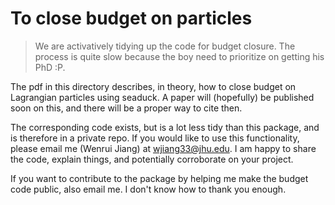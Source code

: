 # To close budget on particles

> We are activatively tidying up the code for budget closure. The process is quite slow because the boy need to prioritize on getting his PhD :P. 

The pdf in this directory describes, in theory, how to close budget on Lagrangian particles using seaduck. A paper will (hopefully) be published soon on this, and there will be a proper way to cite then.

The corresponding code exists, but is a lot less tidy than this package, and is therefore in a private repo. If you would like to use this functionality, please email me (Wenrui Jiang) at wjiang33@jhu.edu. I am happy to share the code, explain things, and potentially corroborate on your project.

If you want to contribute to the package by helping me make the budget code public, also email me. I don't know how to thank you enough.
